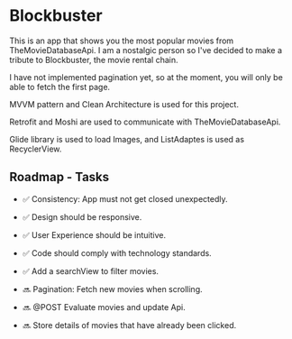 
# Blockbuster

This is an app that shows you the most popular movies from TheMovieDatabaseApi.
I am a nostalgic person so I've decided to make a tribute to Blockbuster, the movie rental chain.

I have not implemented pagination yet, so at the moment, you will only be able to fetch the first page.

MVVM pattern and Clean Architecture is used for this project.

Retrofit and Moshi are used to communicate with TheMovieDatabaseApi.

Glide library is used to load Images, and ListAdaptes is used as RecyclerView.





## Roadmap - Tasks

- :white_check_mark: Consistency: App must not get closed unexpectedly.

- :white_check_mark: Design should be responsive.

- :white_check_mark: User Experience should be intuitive.

- :white_check_mark: Code should comply with technology standards.

- :white_check_mark: Add a searchView to filter movies.

- :soon: Pagination: Fetch new movies when scrolling.

- :soon: @POST Evaluate movies and update Api.

- :soon: Store details of movies that have already been clicked.
